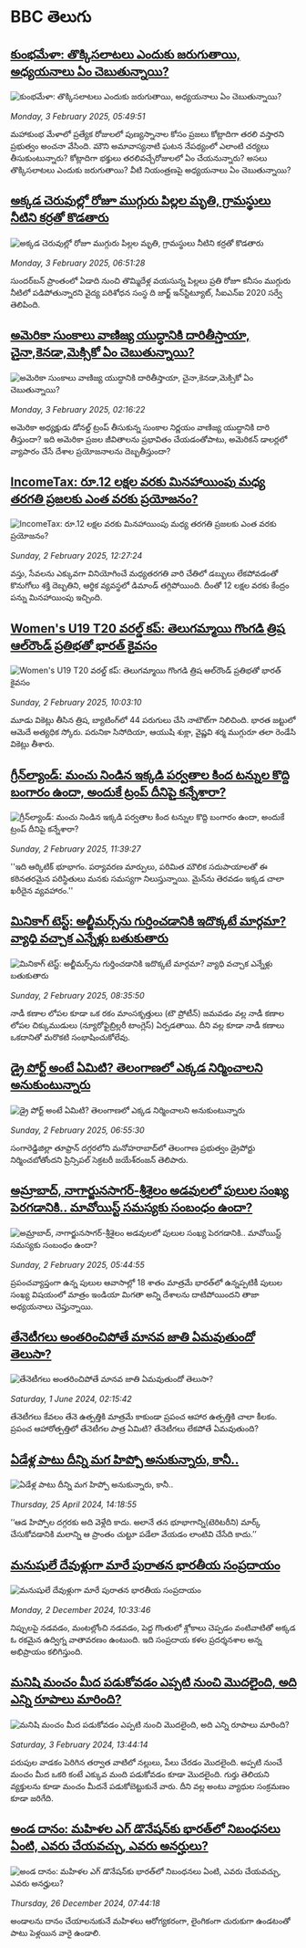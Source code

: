 # BBC తెలుగు## [కుంభమేళా: తొక్కిసలాటలు ఎందుకు జరుగుతాయి, అధ్యయనాలు ఏం చెబుతున్నాయి?](https://www.bbc.com/telugu/articles/c05lvp89dqlo?at_campaign=githubrss)![కుంభమేళా: తొక్కిసలాటలు ఎందుకు జరుగుతాయి, అధ్యయనాలు ఏం చెబుతున్నాయి?](https://ichef.bbci.co.uk/ace/standard/240/cpsprodpb/6ca4/live/03e5f450-e1ef-11ef-b48a-3722b2981e52.jpg)_Monday, 3 February 2025, 05:49:51_మహాకుంభ మేళాలో ప్రత్యేక రోజులలో పుణ్యస్నానాల కోసం ప్రజలు కోట్లాదిగా తరలి వస్తారని ప్రభుత్వం అంచనా వేసింది. మౌని అమావాస్యనాటి ఘటన నేపథ్యంలో ఎలాంటి చర్యలు తీసుకుంటున్నారు?   కోట్లాదిగా భక్తులు తరలివచ్చేరోజులలో ఏం చేయనున్నారు? అసలు తొక్కిసలాటలు ఎందుకు జరుగుతాయి? వీటి నియంత్రణపై అధ్యయనాలు ఏం చెబుతున్నాయి?## [అక్కడ చెరువుల్లో రోజూ ముగ్గురు పిల్లల మృతి, గ్రామస్థులు నీటిని కర్రతో  కొడతారు](https://www.bbc.com/telugu/articles/ckgneng1n4yo?at_campaign=githubrss)![అక్కడ చెరువుల్లో రోజూ ముగ్గురు పిల్లల మృతి, గ్రామస్థులు నీటిని కర్రతో  కొడతారు](https://ichef.bbci.co.uk/ace/standard/240/cpsprodpb/e4f7/live/81df0770-e1cc-11ef-ab1b-3b768616df3a.jpg)_Monday, 3 February 2025, 06:51:28_సుందర్‌బన్ ప్రాంతంలో ఏడాది నుంచి తొమ్మిదేళ్ల వయసున్న పిల్లలు ప్రతి రోజూ కనీసం ముగ్గురు నీటిలో పడిపోతున్నారని వైద్య పరిశోధన సంస్థ ది జార్జ్ ఇన్‌స్టిట్యూట్, సీఐఎన్ఐ 2020 సర్వే తెలిపింది.## [అమెరికా సుంకాలు వాణిజ్య యుద్ధానికి దారితీస్తాయా, చైనా,కెనడా,మెక్సికో ఏం చెబుతున్నాయి?](https://www.bbc.com/telugu/articles/c1m57v42xg5o?at_campaign=githubrss)![అమెరికా సుంకాలు వాణిజ్య యుద్ధానికి దారితీస్తాయా, చైనా,కెనడా,మెక్సికో ఏం చెబుతున్నాయి?](https://ichef.bbci.co.uk/ace/standard/240/cpsprodpb/8c41/live/d77a76a0-e182-11ef-a819-277e390a7a08.jpg)_Monday, 3 February 2025, 02:16:22_అమెరికా అధ్యక్షుడు డోనల్డ్ ట్రంప్ తీసుకున్న సుంకాల నిర్ణయం వాణిజ్య యుద్ధానికి దారి తీస్తుందా? ఇది అమెరికా ప్రజల జీవితాలను ప్రభావితం చేయడంతోపాటు, అమెరికన్ డాలర్లలో వ్యాపారం చేసే దేశాల ప్రయోజనాలను దెబ్బతీస్తుందా?## [IncomeTax: రూ.12 లక్షల వరకు మినహాయింపు మధ్య తరగతి ప్రజలకు ఎంత వరకు ప్రయోజనం?](https://www.bbc.com/telugu/articles/c0qw4y0p9xpo?at_campaign=githubrss)![IncomeTax: రూ.12 లక్షల వరకు మినహాయింపు మధ్య తరగతి ప్రజలకు ఎంత వరకు ప్రయోజనం?](https://ichef.bbci.co.uk/ace/standard/240/cpsprodpb/5648/live/9d243730-e159-11ef-a819-277e390a7a08.jpg)_Sunday, 2 February 2025, 12:27:24_వస్తు, సేవలను ఎక్కువగా వినియోగించే మధ్యతరగతి వారి చేతిలో డబ్బులు లేకపోవడంతో కొనుగోలు శక్తి దెబ్బతిని, ఆర్థిక వ్యవస్థలో డిమాండ్‌ తగ్గిపోయింది. దీంతో 12 లక్షల వరకు కేంద్రం పన్ను మినహాయింపు ఇచ్చింది.## [Women's U19 T20 వరల్డ్ కప్: తెలుగమ్మాయి గొంగడి త్రిష ఆల్‌రౌండ్ ప్రతిభతో భారత్‌‌ కైవసం](https://www.bbc.com/telugu/articles/cgmyzrr9g3po?at_campaign=githubrss)![Women's U19 T20 వరల్డ్ కప్: తెలుగమ్మాయి గొంగడి త్రిష ఆల్‌రౌండ్ ప్రతిభతో భారత్‌‌ కైవసం](https://ichef.bbci.co.uk/ace/standard/240/cpsprodpb/208a/live/2a5cde50-e14f-11ef-bd1b-d536627785f2.jpg)_Sunday, 2 February 2025, 10:03:10_మూడు వికెట్లు తీసిన త్రిష, బ్యాటింగ్‌లో 44 పరుగులు చేసి నాటౌట్‌గా నిలిచింది. భారత జట్టులో ఆమెదే అత్యధిక స్కోరు. పరునికా సిసోదియా, ఆయుషి శుక్లా, వైష్ణవి శర్మ ముగ్గురూ తలా రెండేసి వికెట్లు తీశారు.## [గ్రీన్‌ల్యాండ్: మంచు నిండిన ఇక్కడి పర్వతాల కింద టన్నుల కొద్ది బంగారం ఉందా, అందుకే ట్రంప్ దీనిపై కన్నేశారా?](https://www.bbc.com/telugu/articles/c3e1d298exjo?at_campaign=githubrss)![గ్రీన్‌ల్యాండ్: మంచు నిండిన ఇక్కడి పర్వతాల కింద టన్నుల కొద్ది బంగారం ఉందా, అందుకే ట్రంప్ దీనిపై కన్నేశారా?](https://ichef.bbci.co.uk/ace/standard/240/cpsprodpb/9d9a/live/157bc5b0-e149-11ef-a819-277e390a7a08.jpg)_Sunday, 2 February 2025, 11:39:27_''ఇది ఆర్కిటిక్ భూభాగం. పర్యావరణ మార్పులు, పరిమిత మౌలిక సదుపాయాలతో ఈ కఠినతరమైన పరిస్థితులు మనకు సమస్యగా నిలుస్తున్నాయి. మైన్‌ను తెరవడం ఇక్కడ చాలా ఖరీదైన వ్యవహారం.''## [మినికాగ్ టెస్ట్: అల్జీమర్స్‌ను గుర్తించడానికి ఇదొక్కటే మార్గమా? వ్యాధి వచ్చాక ఎన్నేళ్లు బతుకుతారు](https://www.bbc.com/telugu/articles/c20kdly31kpo?at_campaign=githubrss)![మినికాగ్ టెస్ట్: అల్జీమర్స్‌ను గుర్తించడానికి ఇదొక్కటే మార్గమా? వ్యాధి వచ్చాక ఎన్నేళ్లు బతుకుతారు](https://ichef.bbci.co.uk/ace/standard/240/cpsprodpb/c05e/live/0ac2d800-e141-11ef-9132-939e55a1870d.jpg)_Sunday, 2 February 2025, 08:35:50_నాడీ కణాల లోపల కూడా ఒక రకం మాంసకృత్తులు (టౌ ప్రోటీన్) జమవడం వల్ల నాడీ కణాల లోపల చిక్కుముడులు (న్యూరోఫైబ్రిల్లరీ టాంగ్లెస్) ఏర్పడతాయి. దీని వల్ల కూడా నాడీ కణాలు ఒకదానితో మరొకటి సంభాషించుకోలేవు.## [డ్రై పోర్ట్ అంటే ఏమిటి? తెలంగాణలో ఎక్కడ నిర్మించాలని అనుకుంటున్నారు](https://www.bbc.com/telugu/articles/c5yvelmzdglo?at_campaign=githubrss)![డ్రై పోర్ట్ అంటే ఏమిటి? తెలంగాణలో ఎక్కడ నిర్మించాలని అనుకుంటున్నారు](https://ichef.bbci.co.uk/ace/standard/240/cpsprodpb/b2e7/live/8a7261d0-e12b-11ef-b873-8bb9a1601690.jpg)_Sunday, 2 February 2025, 06:55:30_సంగారెడ్డిజిల్లా తూఫ్రాన్ దగ్గరలోని మనోహరాబాద్‌లో తెలంగాణ ప్రభుత్వం డ్రైపోర్టు నిర్మించబోతోందని ప్రిన్సిపల్ సెక్రటరీ జయేశ్‌రంజన్ తెలిపారు.## [అమ్రాబాద్‌, నాగార్జునసాగర్-శ్రీశైలం అడవులలో పులుల సంఖ్య పెరగడానికి.. మావోయిస్ట్ సమస్యకు సంబంధం ఉందా?](https://www.bbc.com/telugu/articles/c9qjpe87y71o?at_campaign=githubrss)![అమ్రాబాద్‌, నాగార్జునసాగర్-శ్రీశైలం అడవులలో పులుల సంఖ్య పెరగడానికి.. మావోయిస్ట్ సమస్యకు సంబంధం ఉందా?](https://ichef.bbci.co.uk/ace/standard/240/cpsprodpb/d531/live/c0c51e60-e128-11ef-b873-8bb9a1601690.jpg)_Sunday, 2 February 2025, 05:44:55_ప్రపంచవ్యాప్తంగా ఉన్న పులుల ఆవాసాల్లో 18 శాతం మాత్రమే భారత్‌లో ఉన్నప్పటికీ పులుల సంఖ్య విషయంలో మాత్రం ఇండియా మిగతా అన్ని దేశాలను దాటిపోయిందని తాజా అధ్యయనాలు చెప్తున్నాయి.## [తేనెటీగలు అంతరించిపోతే మానవ జాతి ఏమవుతుందో తెలుసా?](https://www.bbc.com/telugu/articles/clee3p3lzvxo?at_campaign=githubrss)![తేనెటీగలు అంతరించిపోతే మానవ జాతి ఏమవుతుందో తెలుసా?](https://ichef.bbci.co.uk/ace/standard/240/cpsprodpb/c493/live/e4dfab00-1f6b-11ef-80aa-699d54c46324.jpg)_Saturday, 1 June 2024, 02:15:42_తేనెటీగలు కేవలం తేనె ఉత్పత్తికి మాత్రమే కాకుండా ప్రపంచ ఆహార ఉత్పత్తికి చాలా కీలకం. ప్రపంచ ఆహారోత్పత్తిలో తేనెటీగల పాత్ర ఏమిటి? తేనెటీగలు లేకపోతే ఏమవుతుంది?## [ఏడేళ్ల పాటు దీన్ని మగ హిప్పో అనుకున్నారు, కానీ..](https://www.bbc.com/telugu/articles/c4n160yk0ylo?at_campaign=githubrss)![ఏడేళ్ల పాటు దీన్ని మగ హిప్పో అనుకున్నారు, కానీ..](https://ichef.bbci.co.uk/ace/standard/240/cpsprodpb/e37f/live/c97dde00-02ff-11ef-82e8-cd354766a224.jpg)_Thursday, 25 April 2024, 14:18:55_‘‘ఆడ హిప్పోల దగ్గరకు అది వెళ్లేది కాదు. అలానే తన భూభాగాన్ని(టెరిటరీని) మార్క్ చేసుకోవడానికి మలాన్ని ఆ ప్రాంతం చుట్టూ పడేలా వేయడం లాంటివి చేసేది కాదు.’’## [మనుషులే దేవుళ్లుగా మారే పురాతన భారతీయ సంప్రదాయం](https://www.bbc.com/telugu/articles/cvg73x7p22do?at_campaign=githubrss)![మనుషులే దేవుళ్లుగా మారే పురాతన భారతీయ సంప్రదాయం](https://ichef.bbci.co.uk/ace/standard/240/cpsprodpb/66bf/live/97bb71e0-afff-11ef-bdf5-b7cb2fa86e10.jpg)_Monday, 2 December 2024, 10:33:46_నిప్పులపై నడవడం, మంటల్లోంచి నడవడం, పెద్ద గొంతులో శ్లోకాలు చెప్పడం వంటివాటితో అక్కడ ఓ రకమైన ఉద్విగ్న వాతావరణం ఉంటుంది. ఇది సంప్రదాయ కళల ప్రదర్శనశాల అన్న అభిప్రాయం కలిగిస్తుంది.## [మనిషి మంచం మీద పడుకోవడం ఎప్పటి నుంచి మొదలైంది, అది ఎన్ని రూపాలు మారింది?](https://www.bbc.com/telugu/articles/cjk6edmdyrro?at_campaign=githubrss)![మనిషి మంచం మీద పడుకోవడం ఎప్పటి నుంచి మొదలైంది, అది ఎన్ని రూపాలు మారింది?](https://ichef.bbci.co.uk/ace/standard/240/cpsprodpb/5b17/live/29ab2f70-bea5-11ee-896d-39d9bd3cadbb.png)_Saturday, 3 February 2024, 13:44:14_పరుపుల వాడకం పెరిగిన తర్వాత వాటిలో నల్లులు, పేలు చేరడం మొదలైంది. అప్పటి నుంచే మంచం మీద ఒకరి కంటే ఎక్కువ మంది పడుకోవడం కూడా మొదలైంది. 
గుర్తు తెలియని వ్యక్తులను కూడా మంచం మీదనే పడుకోబెట్టుకునే వారు. దీని వల్ల అంటు వ్యాధుల సంక్రమణం కూడా జరిగేది.## [అండ దానం: మహిళల ఎగ్ డొనేషన్‌కు  భారత్‌లో నిబంధనలు ఏంటి, ఎవరు చేయవచ్చు, ఎవరు అనర్హులు?](https://www.bbc.com/telugu/articles/cgrwdxzw5vjo?at_campaign=githubrss)![అండ దానం: మహిళల ఎగ్ డొనేషన్‌కు  భారత్‌లో నిబంధనలు ఏంటి, ఎవరు చేయవచ్చు, ఎవరు అనర్హులు?](https://ichef.bbci.co.uk/ace/standard/240/cpsprodpb/0324/live/c52dcf00-c284-11ef-aa28-f51630fec061.jpg)_Thursday, 26 December 2024, 07:44:18_అండాలను దానం చేయాలనుకునే మహిళలు ఆరోగ్యకరంగా, లైంగికంగా చురుకుగా ఉండటంతో పాటు పెళ్లయిన వారై ఉండాలి.